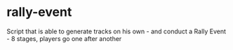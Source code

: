 # rally-event

Script that is able to generate tracks on his own - and conduct a Rally Event - 8 stages, players go one after another
